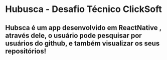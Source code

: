 # Hubusca - Desafio Técnico ClickSoft

## Hubsca é um app desenvolvido em ReactNative , através dele, o usuário pode pesquisar por usuários  do github, e também visualizar os seus repositórios!
